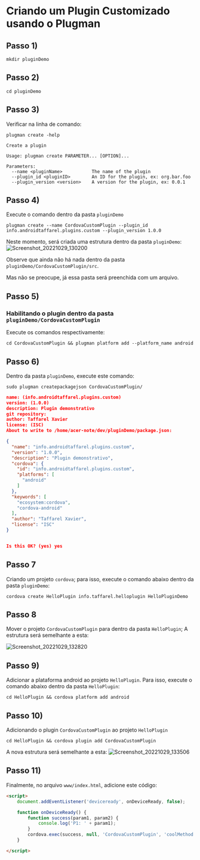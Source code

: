 # Criando um Plugin Customizado usando o Plugman

## Passo 1) 
```
mkdir pluginDemo
```

## Passo 2)
```
cd pluginDemo
```

## Passo 3)
Verificar na linha de comando:
```
plugman create -help
```

```shel 
Create a plugin

Usage: plugman create PARAMETER... [OPTION]...

Parameters:
  --name <pluginName>           The name of the plugin
  --plugin_id <pluginID>        An ID for the plugin, ex: org.bar.foo
  --plugin_version <version>    A version for the plugin, ex: 0.0.1
```
## Passo 4)
Execute o comando dentro da pasta `pluginDemo`

```
plugman create --name CordovaCustomPlugin --plugin_id info.androidtaffarel.plugins.custom --plugin_version 1.0.0
```

Neste momento, será criada uma estrutura dentro da pasta `pluginDemo`: <br/>
![Screenshot_20221029_130200](https://user-images.githubusercontent.com/7841603/198841393-d44f5807-d96b-47d3-9610-8fe995e9d527.png)

Observe que ainda não há nada dentro da pasta `pluginDemo/CordovaCustomPlugin/src`.

Mas não se preocupe, já essa pasta será preenchida com um arquivo.

## Passo 5)
### Habilitando o plugin dentro da pasta `pluginDemo/CordovaCustomPlugin`
Execute os comandos respectivamente:
```
cd CordovaCustomPlugin && plugman platform add --platform_name android
```
## Passo 6)
Dentro da pasta `pluginDemo`, execute este comando:
```
sudo plugman createpackagejson CordovaCustomPlugin/
```
```json
name: (info.androidtaffarel.plugins.custom) 
version: (1.0.0) 
description: Plugin demonstrativo
git repository: 
author: Taffarel Xavier
license: (ISC) 
About to write to /home/acer-note/dev/pluginDemo/package.json:

{
  "name": "info.androidtaffarel.plugins.custom",
  "version": "1.0.0",
  "description": "Plugin demonstrativo",
  "cordova": {
    "id": "info.androidtaffarel.plugins.custom",
    "platforms": [
      "android"
    ]
  },
  "keywords": [
    "ecosystem:cordova",
    "cordova-android"
  ],
  "author": "Taffarel Xavier",
  "license": "ISC"
}


Is this OK? (yes) yes
```
## Passo 7
Criando um projeto `cordova`; para isso, execute o comando abaixo dentro da pasta `pluginDemo`:
```
cordova create HelloPlugin info.taffarel.helloplugin HelloPluginDemo
```
## Passo 8
Mover o projeto `CordovaCustomPlugin` para dentro da pasta `HelloPlugin`;
A estrutura será semelhante a esta:

![Screenshot_20221029_132820](https://user-images.githubusercontent.com/7841603/198842586-de786743-e2fb-4ec0-aef6-d606dea4d276.png)

## Passo 9)
Adicionar a plataforma android ao projeto `HelloPlugin`.
Para isso, execute o comando abaixo dentro da pasta `HelloPlugin`:
```
cd HelloPlugin && cordova platform add android
```

## Passo 10)
Adicionando o plugin `CordovaCustomPlugin` ao projeto `HelloPlugin`
```
cd HelloPlugin && cordova plugin add CordovaCustomPlugin
```
A nova estrutura será semelhante a esta:
![Screenshot_20221029_133506](https://user-images.githubusercontent.com/7841603/198842897-5530784a-be79-45f0-86e6-b9fc5b18c9ce.png)

## Passo 11)
Finalmente, no arquivo `www/index.html`, adicione este código:
```html
<script>
    document.addEventListener('deviceready', onDeviceReady, false);

    function onDeviceReady() {
        function success(param1, param2) {
            console.log('P1: ' + param1);
        }
        cordova.exec(success, null, 'CordovaCustomPlugin', 'coolMethod', ["Hello", "World", "Param2"]);
    }

</script>
```

